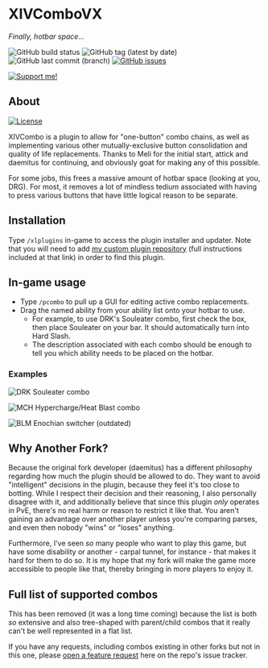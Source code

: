 # XIVComboVX
_Finally, hotbar space..._

![GitHub build status](https://img.shields.io/github/actions/workflow/status/PrincessRTFM/XIVComboPlugin/build.yml?logo=github)
![GitHub tag (latest by date)](https://img.shields.io/github/v/tag/PrincessRTFM/XIVComboPlugin?label=version&color=informational)
![GitHub last commit (branch)](https://img.shields.io/github/last-commit/PrincessRTFM/XIVComboPlugin/master?label=updated)
[![GitHub issues](https://img.shields.io/github/issues-raw/PrincessRTFM/XIVComboPlugin?label=known%20issues)](https://github.com/PrincessRTFM/XIVComboPlugin/issues?q=is%3Aissue+is%3Aopen+sort%3Aupdated-desc)

[![Support me!](https://ko-fi.com/img/githubbutton_sm.svg)](https://ko-fi.com/V7V7IK9UU)

## About
[![License](https://img.shields.io/github/license/PrincessRTFM/XIVComboPlugin?logo=github&color=informational&cacheSeconds=86400)](https://github.com/PrincessRTFM/XIVComboPlugin/blob/master/LICENSE)

XIVCombo is a plugin to allow for "one-button" combo chains, as well as implementing various other mutually-exclusive button consolidation and quality of life replacements. Thanks to Meli for the initial start, attick and daemitus for continuing, and obviously goat for making any of this possible.

For some jobs, this frees a massive amount of hotbar space (looking at you, DRG). For most, it removes a lot of mindless tedium associated with having to press various buttons that have little logical reason to be separate.

## Installation
Type `/xlplugins` in-game to access the plugin installer and updater. Note that you will need to add [my custom plugin repository](https://github.com/PrincessRTFM/MyDalamudPlugins) (full instructions included at that link) in order to find this plugin.

## In-game usage
* Type `/pcombo` to pull up a GUI for editing active combo replacements.
* Drag the named ability from your ability list onto your hotbar to use.
  * For example, to use DRK's Souleater combo, first check the box, then place Souleater on your bar. It should automatically turn into Hard Slash.
  * The description associated with each combo should be enough to tell you which ability needs to be placed on the hotbar.

### Examples
![DRK Souleater combo](https://github.com/PrincessRTFM/XIVComboPlugin/raw/master/res/souleater_combo.gif)

![MCH Hypercharge/Heat Blast combo](https://github.com/PrincessRTFM/XIVComboPlugin/raw/master/res/hypercharge_heat_blast.gif)

![BLM Enochian switcher (outdated)](https://github.com/PrincessRTFM/XIVComboPlugin/raw/master/res/eno_swap.gif)

## Why Another Fork?
Because the original fork developer (daemitus) has a different philosophy regarding how much the plugin should be allowed to do. They want to avoid "intelligent" decisions in the plugin, because they feel it's too close to botting. While I respect their decision and their reasoning, I also personally disagree with it, and additionally believe that since this plugin _only_ operates in PvE, there's no real harm or reason to restrict it like that. You aren't gaining an advantage over another player unless you're comparing parses, and even then nobody "wins" or "loses" anything. <!-- Although it could be said that everyone comparing parses like that loses, in a way :P -->

Furthermore, I've seen _so_ many people who want to play this game, but have some disability or another - carpal tunnel, for instance - that makes it hard for them to do so. It is my hope that my fork will make the game more accessible to people like that, thereby bringing in more players to enjoy it.

## Full list of supported combos
This has been removed (it was a long time coming) because the list is both _so_ extensive and also tree-shaped with parent/child combos that it really can't be well represented in a flat list.

If you have any requests, including combos existing in other forks but not in this one, please [open a feature request](https://github.com/PrincessRTFM/XIVComboPlugin/issues/new/choose) here on the repo's issue tracker.

